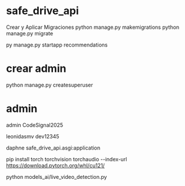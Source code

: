 # safe_drive_api

Crear y Aplicar Migraciones 
python manage.py makemigrations 
python manage.py migrate 

py manage.py startapp recommendations
# crear admin

python manage.py createsuperuser

# admin

admin
CodeSignal2025

leonidasmv
dev12345

daphne safe_drive_api.asgi:application


pip install torch torchvision torchaudio --index-url https://download.pytorch.org/whl/cu121/

python models_ai/live_video_detection.py